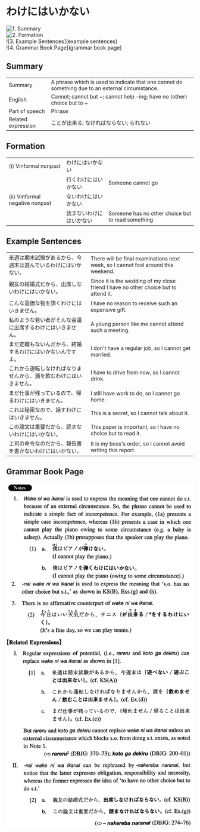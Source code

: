 # わけにはいかない

![1. Summary](summary)<br>
![2. Formation](formation)<br>
![3. Example Sentences](example sentences)<br>
![4. Grammar Book Page](grammar book page)<br>


## Summary

<table><tr>   <td>Summary</td>   <td>A phrase which is used to indicate that one cannot do something due to an external circumstance.</td></tr><tr>   <td>English</td>   <td>Cannot; cannot but ~; cannot help -ing; have no (other) choice but to ~</td></tr><tr>   <td>Part of speech</td>   <td>Phrase</td></tr><tr>   <td>Related expression</td>   <td>ことが出来る; なければならない; られない</td></tr></table>

## Formation

<table class="table"> <tbody><tr class="tr head"><td class="td"><span class="numbers">(i)</span> <span class="bold">Vinformal nonpast</span></td><td class="td"><span class="concept">わけにはいかない</span></td><td class="td"></td></tr><tr class="tr"><td class="td"></td><td class="td"><span>行く</span><span class="concept">わけにはいかない</span></td><td class="td"><span>Someone cannot go</span></td></tr><tr class="tr head"><td class="td"><span class="numbers">(ii)</span> <span class="bold">Vinformal negative nonpast</span></td><td class="td"><span class="concept">ないわけにはいかない</span></td><td class="td"></td></tr><tr class="tr"><td class="td"></td><td class="td"><span>読ま</span><span class="concept">ないわけにはいかない</span></td><td class="td"><span>Someone has no other choice but to read something</span></td></tr></tbody></table>

## Example Sentences

<table><tr>   <td>来週は期末試験があるから、今週末は遊んでいるわけにはいかない。</td>   <td>There will be final examinations next week, so I cannot fool around this weekend.</td></tr><tr>   <td>親友の結婚式だから、出席しないわけにはいかない。</td>   <td>Since it is the wedding of my close friend I have no other choice but to attend it.</td></tr><tr>   <td>こんな高価な物を頂くわけにはいきません。</td>   <td>I have no reason to receive such an expensive gift.</td></tr><tr>   <td>私のような若い者がそんな会議に出席するわけにはいきません。</td>   <td>A young person like me cannot attend such a meeting.</td></tr><tr>   <td>まだ定職もないんだから、結婚するわけにはいかないんですよ。</td>   <td>I don't have a regular job, so I cannot get married.</td></tr><tr>   <td>これから運転しなければなりませんから、酒を飲むわけにはいきません。</td>   <td>I have to drive from now, so I cannot drink.</td></tr><tr>   <td>まだ仕事が残っているので、帰るわけにはいきません。</td>   <td>I still have work to do, so I cannot go home.</td></tr><tr>   <td>これは秘密なので、話すわけにはいきません。</td>   <td>This is a secret, so I cannot talk about it.</td></tr><tr>   <td>この論文は重要だから、読まないわけにはいかない。</td>   <td>This paper is important, so I have no choice but to read it.</td></tr><tr>   <td>上司の命令なのだから、報告書を書かないわけにはいかない。</td>   <td>It is my boss's order, so I cannot avoid writing this report.</td></tr></table>

## Grammar Book Page

![](../img/Intermediateわけにはいかない.png)

